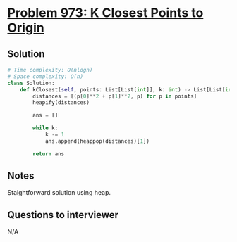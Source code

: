 # [Problem 973: K Closest Points to Origin](https://leetcode.com/problems/k-closest-points-to-origin/)

## Solution

```py
# Time complexity: O(nlogn)
# Space complexity: O(n)
class Solution:
    def kClosest(self, points: List[List[int]], k: int) -> List[List[int]]:
        distances = [(p[0]**2 + p[1]**2, p) for p in points]
        heapify(distances)

        ans = []

        while k:
            k -= 1
            ans.append(heappop(distances)[1])

        return ans


```

## Notes

Staightforward solution using heap.

## Questions to interviewer

N/A
